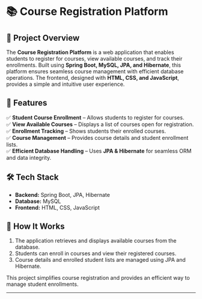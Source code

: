 
# 📚 Course Registration Platform  

## 📌 Project Overview  
The **Course Registration Platform** is a web application that enables students to register for courses, view available courses, and track their enrollments. Built using **Spring Boot, MySQL, JPA, and Hibernate**, this platform ensures seamless course management with efficient database operations. The frontend, designed with **HTML, CSS, and JavaScript**, provides a simple and intuitive user experience.  

## 🚀 Features  
✅ **Student Course Enrollment** – Allows students to register for courses.  
✅ **View Available Courses** – Displays a list of courses open for registration.  
✅ **Enrollment Tracking** – Shows students their enrolled courses.  
✅ **Course Management** – Provides course details and student enrollment lists.  
✅ **Efficient Database Handling** – Uses **JPA & Hibernate** for seamless ORM and data integrity.  

## 🛠️ Tech Stack  
- **Backend:** Spring Boot, JPA, Hibernate  
- **Database:** MySQL  
- **Frontend:** HTML, CSS, JavaScript  

## 📂 How It Works  
1. The application retrieves and displays available courses from the database.  
2. Students can enroll in courses and view their registered courses.  
3. Course details and enrolled student lists are managed using JPA and Hibernate.  

This project simplifies course registration and provides an efficient way to manage student enrollments.  

---
